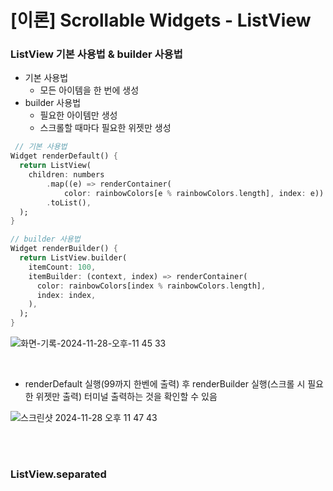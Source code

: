 # [이론] Scrollable Widgets - ListView

### ListView 기본 사용법 & builder 사용법

- 기본 사용법
  - 모든 아이템을 한 번에 생성
- builder 사용법
  - 필요한 아이템만 생성
  - 스크롤할 때마다 필요한 위젯만 생성

```dart
 // 기본 사용법
Widget renderDefault() {
  return ListView(
    children: numbers
        .map((e) => renderContainer(
            color: rainbowColors[e % rainbowColors.length], index: e))
        .toList(),
  );
}

// builder 사용법
Widget renderBuilder() {
  return ListView.builder(
    itemCount: 100,
    itemBuilder: (context, index) => renderContainer(
      color: rainbowColors[index % rainbowColors.length],
      index: index,
    ),
  );
}
```

![화면-기록-2024-11-28-오후-11 45 33](https://github.com/user-attachments/assets/99c618fe-1a0e-4b7b-86b8-be86c63a3e9d)

<br>

- renderDefault 실행(99까지 한벤에 출력) 후 renderBuilder 실행(스크롤 시 필요한 위젯만 출력) 터미널 출력하는 것을 확인할 수 있음

![스크린샷 2024-11-28 오후 11 47 43](https://github.com/user-attachments/assets/66a47b4e-3b8d-4a16-a7e7-45700d4caee3)

<br>
<br>

### ListView.separated

```dart

```